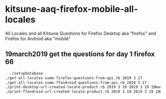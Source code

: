 # kitsune-aaq-firefox-mobile-all-locales
All Locales and all Kitsune Questions for Firefox Desktop aka "firefox" and Firefox for Android aka "mobile"
## 19march2019 get the questions for day 1 firefox 66

```bash
. ./setupDatabase
./get-all-locales-sumo-firefox-questions-from-api.rb 2019 3 17
./get-all-locales-sumo-ffandroid-questions-from-api.rb 2019 3 17
./print-desktop-url-created-locale-product.rb 2019 3 19 2019 3 19 19march2019-desktop.csv
./print-ffandroid-url-created-locale-product.rb 2019 3 19 2019 3 19 19march2019-ffandroid.csv
```
